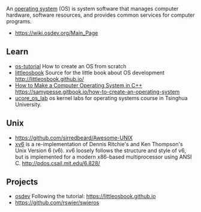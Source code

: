 An [operating system](https://en.wikipedia.org/wiki/Operating_system) (OS) is system software that manages computer hardware, software resources, and provides common services for computer programs.


- https://wiki.osdev.org/Main_Page



## Learn
- [os-tutorial](https://github.com/cfenollosa/os-tutorial) How to create an OS from scratch
- [littleosbook](https://github.com/littleosbook/littleosbook/) Source for the little book about OS development http://littleosbook.github.io/
- [How to Make a Computer Operating System in C++](https://github.com/SamyPesse/How-to-Make-a-Computer-Operating-System) https://samypesse.gitbook.io/how-to-create-an-operating-system
- [ucore_os_lab](https://github.com/chyyuu/ucore_os_lab) os kernel labs for operating systems course in Tsinghua University.



## Unix
- https://github.com/sirredbeard/Awesome-UNIX
- [xv6](https://github.com/mit-pdos/xv6-public) is a re-implementation of Dennis Ritchie's and Ken Thompson's Unix Version 6 (v6).  xv6 loosely follows the structure and style of v6, but is implemented for a modern x86-based multiprocessor using ANSI C. http://pdos.csail.mit.edu/6.828/



## Projects
- [osdev](https://github.com/cstack/osdev) Following the tutorial: https://littleosbook.github.io
- https://github.com/rswier/swieros
